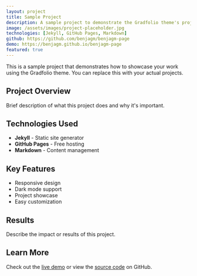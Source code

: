 ```yaml
---
layout: project
title: Sample Project
description: A sample project to demonstrate the Gradfolio theme's project showcase capabilities
image: /assets/images/project-placeholder.jpg
technologies: [Jekyll, GitHub Pages, Markdown]
github: https://github.com/benjagm/benjagm-page
demo: https://benjagm.github.io/benjagm-page
featured: true
---
```


This is a sample project that demonstrates how to showcase your work using the Gradfolio theme. You can replace this with your actual projects.

## Project Overview

Brief description of what this project does and why it's important.

## Technologies Used

- **Jekyll** - Static site generator
- **GitHub Pages** - Free hosting
- **Markdown** - Content management

## Key Features

- Responsive design
- Dark mode support
- Project showcase
- Easy customization

## Results

Describe the impact or results of this project.

## Learn More

Check out the [live demo](https://benjagm.github.io/benjagm-page) or view the [source code](https://github.com/benjagm/benjagm-page) on GitHub.
